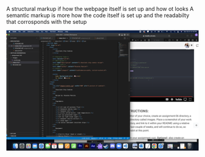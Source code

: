 A structural markup if how the webpage itself is set up and how ot looks
A semantic markup is more how the code itself is set up and the readabilty that corrosponds with the setup

![Screenshot](./images/SS_6.png) 